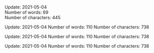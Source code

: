 
Update: 2021-05-04  
Number of words: 69  
Number of characters: 445  

Update: 2021-05-04
Number of words: 110
Number of characters: 738

Update: 2021-05-04
Number of words: 110
Number of characters: 738

Update: 2021-05-04
Number of words: 110
Number of characters: 738
